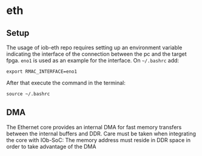 # eth

## Setup
The usage of iob-eth repo requires setting up an environment variable indicating the interface of the connection between the pc and the target fpga.
`eno1` is used as an example for the interface.
On `~/.bashrc` add:
```
export RMAC_INTERFACE=eno1
```
After that execute the command in the terminal:
```
source ~/.bashrc
```

## DMA

The Ethernet core provides an internal DMA for fast memory transfers between the internal buffers and DDR.
Care must be taken when integrating the core with IOb-SoC: The memory address must reside in DDR space in order to take advantage of the DMA